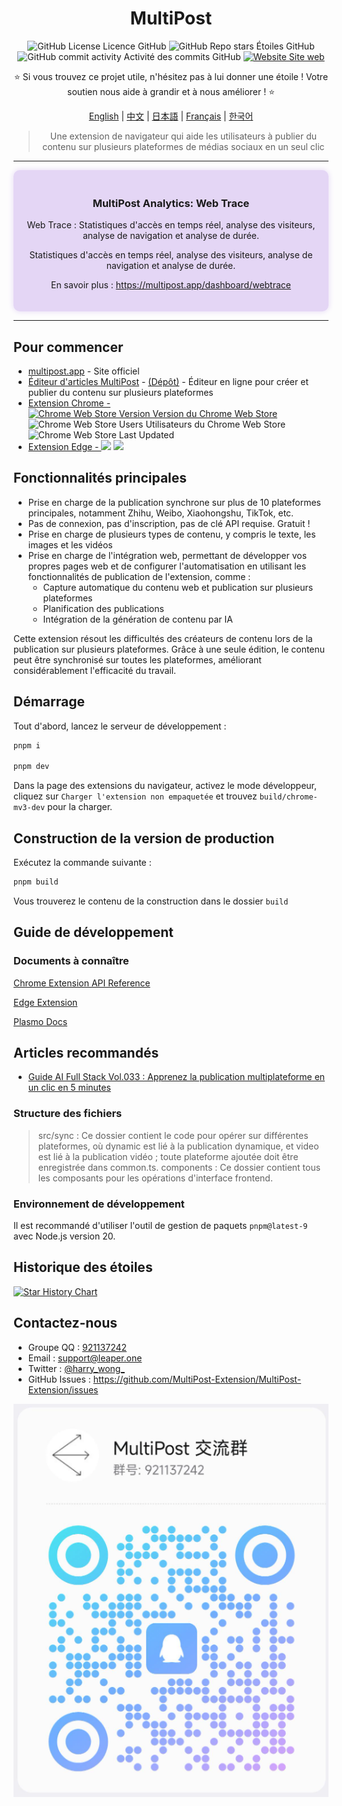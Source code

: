 <div align="center">

# MultiPost

![GitHub License Licence GitHub](https://img.shields.io/github/license/leaper-one/MultiPost-Extension) ![GitHub Repo stars Étoiles GitHub](https://img.shields.io/github/stars/leaper-one/MultiPost-Extension) ![GitHub commit activity Activité des commits GitHub](https://img.shields.io/github/commit-activity/m/leaper-one/MultiPost-Extension) [![Website Site web](https://img.shields.io/website?url=https%3A%2F%2Fmultipost.app)](https://multipost.app)

⭐ Si vous trouvez ce projet utile, n'hésitez pas à lui donner une étoile ! Votre soutien nous aide à grandir et à nous améliorer ! ⭐

[English](../README.md) | [中文](README-zh.md) | [日本語](README-jp.md) | [Français](README-fr.md) | [한국어](README-kr.md)

> Une extension de navigateur qui aide les utilisateurs à publier du contenu sur plusieurs plateformes de médias sociaux en un seul clic

</div>

---

<!-- Dernière mise à jour -->
<div align="center" style="background-color: #e4d6f5; padding: 20px; border-radius: 10px; box-shadow: 0 0 10px #e4d6f5;">
  <h3>MultiPost Analytics: Web Trace</h3>
  <p>Web Trace : Statistiques d'accès en temps réel, analyse des visiteurs, analyse de navigation et analyse de durée.</p>
  <p>Statistiques d'accès en temps réel, analyse des visiteurs, analyse de navigation et analyse de durée.</p>
  <p>En savoir plus : <a href="https://multipost.app/dashboard/webtrace">https://multipost.app/dashboard/webtrace</a></p>
</div>

---

## Pour commencer
- [multipost.app](https://multipost.app) - Site officiel
- [Éditeur d'articles MultiPost](https://md.multipost.app/) - [(Dépôt)](https://github.com/leaper-one/multipost-wechat-markdown-editor) - Éditeur en ligne pour créer et publier du contenu sur plusieurs plateformes
- [Extension Chrome - ![Chrome Web Store Version Version du Chrome Web Store](https://img.shields.io/chrome-web-store/v/dhohkaclnjgcikfoaacfgijgjgceofih)](https://chromewebstore.google.com/detail/multipost/dhohkaclnjgcikfoaacfgijgjgceofih) ![Chrome Web Store Users Utilisateurs du Chrome Web Store](https://img.shields.io/chrome-web-store/users/dhohkaclnjgcikfoaacfgijgjgceofih) ![Chrome Web Store Last Updated](https://img.shields.io/chrome-web-store/last-updated/dhohkaclnjgcikfoaacfgijgjgceofih)
- [Extension Edge - ![](https://img.shields.io/badge/dynamic/json?label=edge%20add-on&prefix=v&query=%24.version&url=https%3A%2F%2Fmicrosoftedge.microsoft.com%2Faddons%2Fgetproductdetailsbycrxid%2Fckoiphiceimehjkolnfffgbmihoppgjg)](https://microsoftedge.microsoft.com/addons/detail/multipost/ckoiphiceimehjkolnfffgbmihoppgjg) [![](https://img.shields.io/badge/dynamic/json?label=users&query=%24.activeInstallCount&url=https%3A%2F%2Fmicrosoftedge.microsoft.com%2Faddons%2Fgetproductdetailsbycrxid%2Fckoiphiceimehjkolnfffgbmihoppgjg)](https://microsoftedge.microsoft.com/addons/detail/multipost/ckoiphiceimehjkolnfffgbmihoppgjg)

## Fonctionnalités principales

- Prise en charge de la publication synchrone sur plus de 10 plateformes principales, notamment Zhihu, Weibo, Xiaohongshu, TikTok, etc.
- Pas de connexion, pas d'inscription, pas de clé API requise. Gratuit !
- Prise en charge de plusieurs types de contenu, y compris le texte, les images et les vidéos
- Prise en charge de l'intégration web, permettant de développer vos propres pages web et de configurer l'automatisation en utilisant les fonctionnalités de publication de l'extension, comme :
  - Capture automatique du contenu web et publication sur plusieurs plateformes
  - Planification des publications
  - Intégration de la génération de contenu par IA

Cette extension résout les difficultés des créateurs de contenu lors de la publication sur plusieurs plateformes. Grâce à une seule édition, le contenu peut être synchronisé sur toutes les plateformes, améliorant considérablement l'efficacité du travail.

## Démarrage

Tout d'abord, lancez le serveur de développement :

```bash
pnpm i

pnpm dev
```

Dans la page des extensions du navigateur, activez le mode développeur, cliquez sur `Charger l'extension non empaquetée` et trouvez `build/chrome-mv3-dev` pour la charger.

## Construction de la version de production

Exécutez la commande suivante :

```bash
pnpm build
```

Vous trouverez le contenu de la construction dans le dossier `build`

## Guide de développement

### Documents à connaître

[Chrome Extension API Reference](https://developer.chrome.com/docs/extensions/reference/api)

[Edge Extension](https://learn.microsoft.com/en-us/microsoft-edge/extensions-chromium/)

[Plasmo Docs](https://docs.plasmo.com/)

## Articles recommandés

- [Guide AI Full Stack Vol.033 : Apprenez la publication multiplateforme en un clic en 5 minutes](https://mp.weixin.qq.com/s/K7yh6EsBLOGJzl8Gh8SwLw)

### Structure des fichiers

> src/sync : Ce dossier contient le code pour opérer sur différentes plateformes, où dynamic est lié à la publication dynamique, et video est lié à la publication vidéo ; toute plateforme ajoutée doit être enregistrée dans common.ts.
> components : Ce dossier contient tous les composants pour les opérations d'interface frontend.

### Environnement de développement

Il est recommandé d'utiliser l'outil de gestion de paquets `pnpm@latest-9` avec Node.js version 20.

## Historique des étoiles

[![Star History Chart](https://api.star-history.com/svg?repos=leaper-one/MultiPost-Extension&type=Date)](https://star-history.com/#leaper-one/MultiPost-Extension&Date)

## Contactez-nous

- Groupe QQ : [921137242](http://qm.qq.com/cgi-bin/qm/qr?_wv=1027&k=c5BjhD8JxNAuwjKh6qvCoROU301PppYU&authKey=NfKianfDwngrwJyVQbefIQET9vUQs46xb0PfOYUm6KzdeCjPd5YbvlRoO8trJUUZ&noverify=0&group_code=921137242)
- Email : support@leaper.one
- Twitter : [@harry_wong_](https://x.com/harry_wong_)
- GitHub Issues : https://github.com/MultiPost-Extension/MultiPost-Extension/issues

![Groupe QQ](MultiPost-Extension_2025-02-28T14_17_15.717Z.png)
